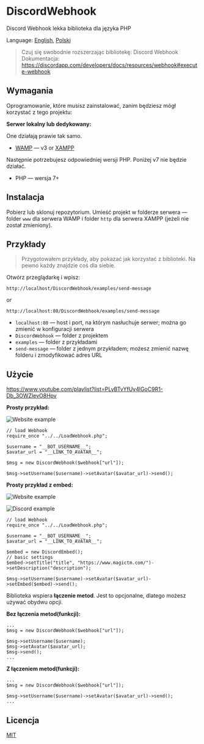 # DiscordWebhook

Discord Webhook lekka biblioteka dla języka PHP

Language: [English](README.md), [Polski](README.pl.md)

> Czuj się swobodnie rozszerzając bibliotekę:
> Discord Webhook Dokumentacja: https://discordapp.com/developers/docs/resources/webhook#execute-webhook

## Wymagania

Oprogramowanie, które musisz zainstalować, zanim będziesz mógł korzystać z tego projektu:

**Serwer lokalny lub dedykowany:**

One działają prawie tak samo.

- [WAMP](http://www.wampserver.com/) — v3 or [XAMPP](https://www.apachefriends.org)

Następnie potrzebujesz odpowiedniej wersji PHP. Poniżej v7 nie będzie działać.

- PHP — wersja 7+

## Instalacja

Pobierz lub sklonuj repozytorium. Umieść projekt w folderze serwera — folder `www` dla serwera WAMP i folder `http` dla serwera XAMPP (jeżeli nie został zmieniony).

## Przykłady

> Przygotowałem przykłady, aby pokazać jak korzystać z biblioteki. Na pewno każdy znajdzie coś dla siebie.

Otwórz przeglądarkę i wpisz:

`http://localhost/DiscordWebhook/examples/send-message`

or

`http://localhost:80/DiscordWebhook/examples/send-message`

- `localhost:80` — host i port, na którym nasłuchuje serwer; można go zmienić w konfiguracji serwera
- `DiscordWebhook` — folder z projektem
- `examples` — folder z przykładami
- `send-message` — folder z jednym przykładem; możesz zmienić nazwę folderu i zmodyfikować adres URL

## Użycie

https://www.youtube.com/playlist?list=PLyBTvYfUy4lGoC9R1-Db_3OWZlevO8Hpv

**Prosty przykład:**

![Website example](https://i.imgur.com/inA39rv.png)

```
// load Webhook
require_once "../../LoadWebhook.php";

$username = "__BOT_USERNAME__";
$avatar_url = "__LINK_TO_AVATAR__";

$msg = new DiscordWebhook($webhook["url"]);

$msg->setUsername($username)->setAvatar($avatar_url)->send();
```

**Prosty przykład z embed:**

![Website example](https://i.imgur.com/WfhnmH2.png)

![Discord example](https://i.imgur.com/KKpPWxA.png)

```
// load Webhook
require_once "../../LoadWebhook.php";

$username = "__BOT_USERNAME__";
$avatar_url = "__LINK_TO_AVATAR__";

$embed = new DiscordEmbed();
// basic settings
$embed->setTitle("title", "https://www.magictm.com/")->setDescription("description");

$msg->setUsername($username)->setAvatar($avatar_url)->setEmbed($embed)->send();
```

Biblioteka wspiera **łączenie metod**. Jest to opcjonalne, dlatego możesz używać obydwu opcji.

**Bez łączenia metod(funkcji):**

```
...
$msg = new DiscordWebhook($webhook["url"]);

$msg->setUsername($username);
$msg->setAvatar($avatar_url);
$msg->send();
...
```

**Z łączeniem metod(funkcji):**

```
...
$msg = new DiscordWebhook($webhook["url"]);

$msg->setUsername($username)->setAvatar($avatar_url)->send();
...
```

## Licencja

[MIT](https://github.com/m7rlin/DiscordWebhook/blob/master/LICENSE)
